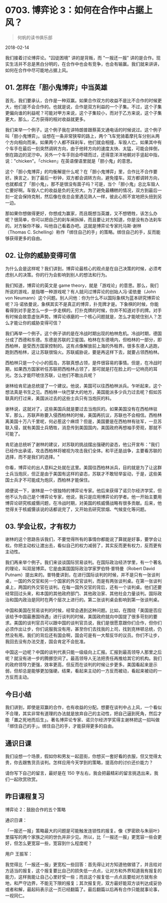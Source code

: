 # 0703. 博弈论 3：如何在合作中占据上风？

> 何帆的读书俱乐部

2018-02-14

我们接着讨论博弈论。"囚徒困境" 讲的是背叛，而 "一报还一报" 讲的是合作。现实生活并不总是黑白分明的，在合作中也会有竞争，也会有输赢。我们就来讲讲，如何在合作中尽可能地占据上风。

## 01. 怎样在「胆小鬼博弈」中当英雄

首先，我们要承认，合作是一种双赢。如果合作双方的收益不是比不合作的时候更大，他们是不会合作的。也就是说，合作是双方利益的一个子集。不过，这个子集更偏向谁的利益呢？可能对甲方来说，这个子集较小，而对于乙方来说，这个子集更大，那么，乙方获得的相对收益就更多。

我们来举一个例子。这个例子我在讲特朗普跟蔡英文通电话的时候说过。这个例子叫「胆小鬼博弈」。设想在一条非常狭窄的路上，两个飞车党骑着摩托车分别从两个方向相向而来。如果两个人都不踩刹车，他们就会相撞，车毁人亡。如果其中有个车手在最后一刻突然调转方向，由于他转方向的速度太快、太猛，可能会摔倒，倒在路边的泥泞中。另外一个车手则会呼啸而过，还得意洋洋地朝对手竖起中指，说："chicken"。「chicken」在英语俚语里就是「胆小鬼」的意思。

这个「胆小鬼博弈」的均衡解是什么呢？在「胆小鬼博弈」里，合作比不合作要好。换言之，到了最后一秒钟，双方都会调转方向，避免撞车。双方都调转方向，也就都成了「胆小鬼」，那不是很没有面子吗？可是，当个「胆小鬼」总比车毁人亡要好啊。车毁人亡的收益是负的无穷大。为了避免最糟糕的情况，双方到最后一刻一定会保持克制，然后像在夜总会里遇见熟人一样，彼此心照不宣地把头扭到另一边。

那如果你想做得更好，你想成为赢家，而且既想当英雄，又不想牺牲，该怎么办呢？很简单，你可以把自己的刹车闸拆掉，而且要让对方知道，你是没有办法刹车的。对方躲你不躲，叫他自己看着办吧。这就是博弈论专家托马斯·谢林（Thomas C. Schelling）称作「绑住自己的手」的策略。绑住自己的手，反而能够获得更多的自由。

## 02. 让你的威胁变得可信

为什么会是这样呢？我们讲到，博弈论最核心的观点是在自己决策的时候，必须考虑别人的决策。你的行为会影响到别人的想法和行为。

我们知道，博弈论的英文是 game theory，就是「游戏论」的意思。那么，我们所说的游戏，是指哪一种游戏呢？有人就问过博弈论的创始人冯·诺依曼（John von Neumann）这个问题。别人问他：你为什么不以国际象棋为蓝本研究博弈论呢？冯·诺依曼说，象棋其实不是真正的博弈，扑克牌才是。下象棋的时候，你能看得到对手是怎么一步一步走棋的。打扑克牌的时候，你并不知道对手的牌。对手有时候会故意虚张声势。博弈论琢磨的一个核心问题就是，怎么才能唬住别人？怎么才能让你的威胁变得可信？

我们再举一个例子。这个例子讲的是在冷战时期出现的柏林危机。冷战时期，德国分成了西德和东德。东德是苏联的卫星国。柏林在东德境内，但柏林的一部分，即西柏林，是受西方国家控制的。这有点像解放前上海的外租界。很多东德人逃跑，跑到西柏林，这让苏联很恼火。苏联威胁说，要是再这样下去，就要占领西柏林。

西柏林只是一个小小的孤岛，苏联真想占领，是件很容易的事情。但是，在冷战时期，如果西方国家听任苏联把西柏林占领了，那可就是打在脸上的一记响亮的耳光。怎么才能吓唬住苏联，让他们不敢出兵呢？

谢林给肯尼迪总统提了一个建议。他说，美国可以往西柏林派兵。乍听起来，这个想法真是书生之见。西柏林一块巴掌大的地方，美国能派多少兵力过去呢？假如苏联真的打过来，美国派过去的这些士兵只有当炮灰的料。

谢林说，这就对了，这些美国兵就是要过去当炮灰的。如果美国没有在西柏林驻军，那么，苏联声称要入侵西柏林的时候，美国再抗议，苏联也不会相信。西柏林离美国十万八千里呢，何必惹这个麻烦？但是，美国要是在西柏林有驻军，一旦苏联入侵，就有美国士兵牺牲，消息传到美国国内，美国政府再想袖手旁观，那就不可能了。

肯尼迪总统听了谢林的建议，对苏联的挑战摆出强硬的姿态，他公开宣布："我们已经作出承诺，攻击西柏林将被视为攻击我们全体。和平还是战争，主要看苏联的选择，而不是我们的选择。"

你看，博弈论的出人意料之处就在这里。美国往西柏林派兵，目的就是为了让这群士兵当炮灰，但正是由于美国有这样的姿态，苏联才不敢轻举妄动，于是，这些美国士兵才不可能成为炮灰，西柏林才能保住。

顺便说一下，谢林是一个很独特的博弈论专家。他后来获得了诺贝尔经济学奖，但他不认为自己是个博弈论专家，他说，我只是应用博弈论的学者。他一开始主要用博弈论研究核威慑问题，在冷战时期，对美国的核威慑战略有很多贡献。后来，他觉得关于核威慑该说的话都说完了，又开始去研究禁烟、气候变化等问题。

## 03. 学会让权，才有权力

谢林的这个思路告诉我们，不要觉得所有的事情你都能说了算就是好事，要学会让权。你把主动权让渡出去，看似自己的权力减弱了，其实反而更有权力，反而更有主动性。

我们再来举个例子。我们来谈谈国际贸易谈判。在国际政治经济学里，有一个著名的理论，叫双层博弈。它是由美国国际政治学家罗伯特·普特曼（Robert David Putnam）提出来的。普特曼讲到，在进行国际谈判的时候，并不是只有一张谈判桌，一国的外交官和另一个国家的外交官谈判，而是有两张谈判桌。在第一张谈判桌上，两国的外交官在谈判。在每一国外交官的背后，还有一个谈判桌。他们还要经常回过头来，和本国的其他政府部门、其他政治家、其他社会力量谈判。国际政治和国内政治是同时在两个层次上进行的。第二张谈判桌会影响到第一张谈判桌。

中国和美国在贸易谈判的时候，经常会遇到这种问题。比如，在围绕「美国是否应该给予中国最惠国待遇」进行谈判的时候，美国政府就向中国提了很多苛刻的要求。美国的谈判官员可以跟中国的谈判官员说，我们是很愿意跟你们合作，但你们必须作出让步，你们说服我没有用，甚至你们去找我的上司，找到克林顿总统，仍然没有用。我们的背后还有国会啊，国会可是有一大帮反华的议员。你们不让步，我回去没有办法交差，国会肯定不会批准。

中国这一边呢？中国的谈判代表只能一级级向上汇报。汇报到最高领导人那里之后呢？就没有进一步的腾挪空间了。最高领导人无法把责任再推给其它的机构。我们的政府领导力更强，效率更高，但反而在谈判的时候让步更多。美国看起来是示弱，但却总是能够更加强硬。结果，看起来主动的一方反而被动，看起来被动的一方反而主动。

## 今日小结

我们讲到，即使是双赢的合作，也有收益的分配。想要在谈判中占上风，一个看似不合理，其实非常有道理的办法就是放弃自己的主动性，把自己逼到死角，然后才能「置之死地而后生」。著名博弈论专家、诺贝尔经济学奖得主谢林把这一招叫做「绑住自己的手」。绑住自己的手，才能获得更多的自由。

## 通识日课

我们设想一个场景，假如你和男友一起逛街，你想买一套好看的衣服，但又觉得太贵，你去跟售货员谈判。怎样应用今天学到的策略，提高你的讨价还价能力？

请你写下自己的留言，最好是在 150 字左右，我会把最精彩的留言挑选出来，我们一起欣赏欣赏。

## 昨日课程复习

博弈论 2：鼓励合作的五个策略

通识日课：

「一报还一报」策略最大的问题是可能触发连锁性的报复。像《罗密欧与朱丽叶》里描写的两个家族之间的世仇并非少见。所以，比「一报还一报」更宽容一些会更好，但怎么更宽容一些，宽容到什么程度呢？

用户 王振军：

我觉得比「一报还一报」更宽松一些回答：首先得让对方知道他做错了，并且给对方适当的报复，这个报复要比自己的损失低一点点，让对方和外界知道我有报复的能力，这样我能让自己心里好受一些；而且这个报复低一点点且要给对方就有余地，和严守边界，不能无下限的报复；其次报复完，双方最好能双方谈判达成妥协或者和解，最起码表示这一页已经翻篇了。最后翻篇以后再有合作只能就事论事，一视同仁。

